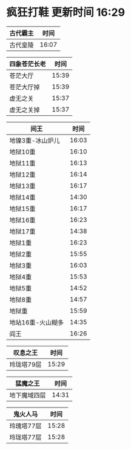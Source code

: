 # 疯狂打鞋 更新时间 16:29

| 古代霸主   | 时间    |
|--------|-------|
| 古代皇陵 | 16:07 |

| 四象苍茫长老   | 时间    |
|--------|-------|
| 苍茫大厅 | 15:39 |
| 苍茫大厅掉 | 15:39 |
| 虚无之关 | 15:37 |
| 虚无之关掉 | 15:37 |

| 间王   | 时间    |
|--------|-------|
| 地镍3重-冰山炉儿 | 16:03 |
| 地狱10重 | 16:10 |
| 地狱11重 | 16:13 |
| 地狱12重 | 16:14 |
| 地狱13重 | 16:17 |
| 地狱14重 | 14:30 |
| 地狱15重 | 16:17 |
| 地狱16重 | 16:23 |
| 地狱17重 | 14:38 |
| 地狱1重 | 16:23 |
| 地狱2重 | 15:55 |
| 地狱3重 | 16:03 |
| 地狱4重 | 15:53 |
| 地狱5重 | 14:52 |
| 地狱8重 | 14:57 |
| 地狱重 | 15:59 |
| 地站16重-火山糊多 | 14:35 |
| 阎王 | 16:26 |

| 叹息之王   | 时间    |
|--------|-------|
| 玲珑塔79层 | 15:29 |

| 猛魔之王   | 时间    |
|--------|-------|
| 地下魔域四层 | 14:31 |

| 鬼火人马   | 时间    |
|--------|-------|
| 玲瑰塔77层 | 15:28 |
| 玲珑塔77层 | 15:28 |
